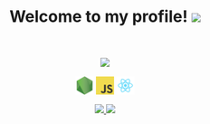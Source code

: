 <body>
  <header>
    <h1 align="middle">Welcome to my profile!
    <img src="https://media.giphy.com/media/hvRJCLFzcasrR4ia7z/giphy.gif" width="26">
    </h1>
  </header>
 <section>
    <p align="center">
      <a href="">
      <img  src="http://github-readme-streak-stats.herokuapp.com?user=luizgasp&theme=dark&hide_border=true&date_format=j%2Fn%5B%2FY%5D"/>
    </a>
    </p>
</section>
<p align="middle">
  <img height="32" src="https://raw.githubusercontent.com/github/explore/80688e429a7d4ef2fca1e82350fe8e3517d3494d/topics/nodejs/nodejs.png" alt="nodejs"/>
  <img height="32" src="https://raw.githubusercontent.com/github/explore/80688e429a7d4ef2fca1e82350fe8e3517d3494d/topics/javascript/javascript.png" alt="javascript"/>
  <img height="32" src="https://raw.githubusercontent.com/github/explore/80688e429a7d4ef2fca1e82350fe8e3517d3494d/topics/react/react.png" alt="reactjs"/>
</p>
<p align="middle">
  <a href="mailto:luizegasp@gmail.com">
    <img src="https://img.shields.io/badge/Gmail-D14836?style=for-the-badge&logo=gmail&logoColor=white" />
  </a>
  <a href="https://www.linkedin.com/in/luiz-eduardo-gasparetto-133723225/">
    <img src="https://img.shields.io/badge/LinkedIn-0077B5?style=for-the-badge&logo=linkedin&logoColor=white" />
</p>
</body>
